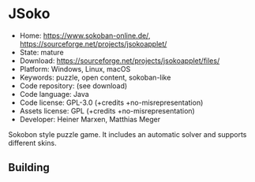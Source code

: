 # JSoko

- Home: https://www.sokoban-online.de/, https://sourceforge.net/projects/jsokoapplet/
- State: mature
- Download: https://sourceforge.net/projects/jsokoapplet/files/
- Platform: Windows, Linux, macOS
- Keywords: puzzle, open content, sokoban-like
- Code repository: (see download)
- Code language: Java
- Code license: GPL-3.0 (+credits +no-misrepresentation)
- Assets license: GPL (+credits +no-misrepresentation)
- Developer: Heiner Marxen, Matthias Meger

Sokobon style puzzle game. It includes an automatic solver and supports different skins.

## Building
